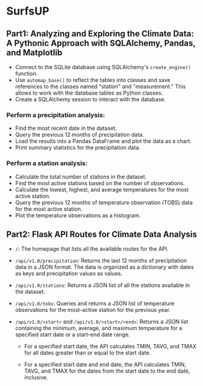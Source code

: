 # SurfsUP
## Part1: Analyzing and Exploring the Climate Data: A Pythonic Approach with SQLAlchemy, Pandas, and Matplotlib

- Connect to the SQLite database using SQLAlchemy's `create_engine()` function.
- Use `automap_base()` to reflect the tables into classes and save references to the classes named "station" and "measurement." This allows to work with the database tables as Python classes.
- Create a SQLAlchemy session to interact with the database.

### Perform a precipitation analysis:
   - Find the most recent date in the dataset.
   - Query the previous 12 months of precipitation data.
   - Load the results into a Pandas DataFrame and plot the data as a chart.
   - Print summary statistics for the precipitation data.

### Perform a station analysis:
   - Calculate the total number of stations in the dataset.
   - Find the most active stations based on the number of observations.
   - Calculate the lowest, highest, and average temperatures for the most active station.
   - Query the previous 12 months of temperature observation (TOBS) data for the most active station.
   - Plot the temperature observations as a histogram.


## Part2: Flask API Routes for Climate Data Analysis

- `/`: The homepage that lists all the available routes for the API.

- `/api/v1.0/precipitation`: Returns the last 12 months of precipitation data in a JSON format. The data is organized as a dictionary with dates as keys and precipitation values as values.

- `/api/v1.0/stations`: Returns a JSON list of all the stations available in the dataset.

- `/api/v1.0/tobs`: Queries and returns a JSON list of temperature observations for the most-active station for the previous year.

- `/api/v1.0/<start>` and `/api/v1.0/<start>/<end>`: Returns a JSON list containing the minimum, average, and maximum temperature for a specified start date or a start-end date range.

  - For a specified start date, the API calculates TMIN, TAVG, and TMAX for all dates greater than or equal to the start date.

  - For a specified start date and end date, the API calculates TMIN, TAVG, and TMAX for the dates from the start date to the end date, inclusive.

